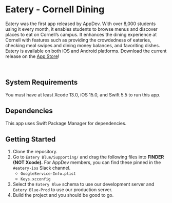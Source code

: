 # Eatery - Cornell Dining

Eatery was the first app released by AppDev. With over 8,000 students using it every month, it enables students to browse menus and discover places to eat on Cornell’s campus. It enhances the dining experience at Cornell with features such as providing the crowdedness of eateries, checking meal swipes and dining money balances, and favoriting dishes. Eatery is available on both iOS and Android platforms. Download the current release on the [App Store](https://apps.apple.com/us/app/eatery-cornell-dining/id1089672962)!

<br />

## System Requirements

You must have at least Xcode 13.0, iOS 15.0, and Swift 5.5 to run this app.

## Dependencies

This app uses Swift Package Manager for dependencies.

## Getting Started

1. Clone the repository.
2. Go to `Eatery Blue/Supporting/` and drag the following files into **FINDER (NOT Xcode).** For AppDev members, you can find these pinned in the `#eatery-ios` Slack channel.
    - `GoogleService-Info.plist`
    - `Keys.xcconfig`
3. Select the `Eatery Blue` schema to use our development server and `Eatery Blue-Prod` to use our production server.
4. Build the project and you should be good to go.
